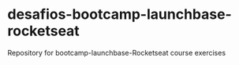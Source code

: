 # desafios-bootcamp-launchbase-rocketseat
Repository for bootcamp-launchbase-Rocketseat course exercises
